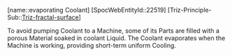 ﻿---
type: TrizExample
aliases:
- evaporating Coolant
license: CC BY-SA 4.0
copyright: https://github.com/SpocWeb
IsDeleted: false
IsReadOnly: false
Confidential: public
tags: 
- Triz/Principle/Example
---
[name::evaporating Coolant]
[SpocWebEntityId::22519]
[Triz-Principle-Sub::[Triz-fractal-surface](tech/Triz/Sub/Triz-fractal-surface.md)]

To avoid pumping Coolant to a Machine, some of its Parts are filled with a porous Material soaked in coolant Liquid. The Coolant evaporates when the Machine is working, providing short-term uniform Cooling.